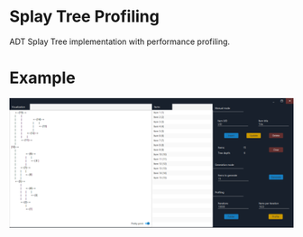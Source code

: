 # Splay Tree Profiling
ADT Splay Tree implementation with performance profiling.
# Example
![Example](showcase/visualization_example.png)
